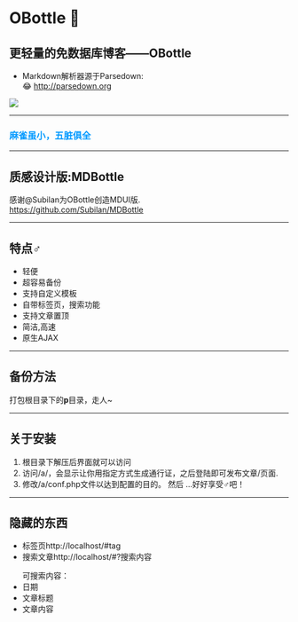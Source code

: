 # OBottle 🍪 
## 更轻量的免数据库博客——OBottle  
* Markdown解析器源于Parsedown:  
😂 <http://parsedown.org>  

![](https://ww2.sinaimg.cn/large/ed039e1fgy1ft3gual1czj20qc0englt)   

--------------------------------
<h3 style='color:0099FF;'>麻雀虽小，五脏俱全</h3> 

--------------------------------
## 质感设计版:MDBottle  
感谢@Subilan为OBottle创造MDUI版.  
<https://github.com/Subilan/MDBottle>  

--------------------------------
## 特点♂
* 轻便  
* 超容易备份  
* 支持自定义模板  
* 自带标签页，搜索功能 
* 支持文章置顶  
* 简洁,高速  
* 原生AJAX  
 
--------------------------------
## 备份方法
打包根目录下的**p**目录，走人~

--------------------------------
## 关于安装  
1. 根目录下解压后界面就可以访问 
2. 访问/a/，会显示让你用指定方式生成通行证，之后登陆即可发布文章/页面.
3. 修改/a/conf.php文件以达到配置的目的。
然后 ...好好享受♂吧！ 

--------------------------------
## 隐藏的东西
* 标签页http://localhost/#tag
* 搜索文章http://localhost/#?搜索内容  

<ul>可搜索内容：
<li>日期</li>
<li>文章标题</li>
<li>文章内容</li>
</ul>
